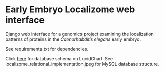 Early Embryo Localizome web interface
=====================================

Django web interface for a genomics project
examining the localization patterns of proteins
in the _Caenorhabditis elegans_ early embryo.

See requirements.txt for dependencies.

Click [here](https://www.lucidchart.com/documents/view/4e5c-8328-51e095b2-a5dc-0d860a001900 "Database Schema at Lucidchart") for database schema on LucidChart.
See localizome\_relational\_implementation.jpeg for MySQL database structure.
